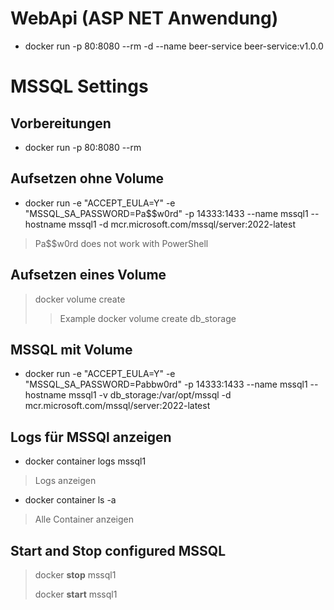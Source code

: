 # WebApi (ASP NET Anwendung)
- docker run -p 80:8080 --rm -d --name beer-service beer-service:v1.0.0

# MSSQL Settings
## Vorbereitungen
- docker run -p 80:8080 --rm

## Aufsetzen ohne Volume
- docker run -e "ACCEPT_EULA=Y" -e "MSSQL_SA_PASSWORD=Pa$$w0rd" -p 14333:1433 --name mssql1 --hostname mssql1 -d mcr.microsoft.com/mssql/server:2022-latest
> Pa$$w0rd does not work with PowerShell

## Aufsetzen eines Volume
> docker volume create
>> Example docker volume create db_storage


## MSSQL mit Volume
- docker run -e "ACCEPT_EULA=Y" -e "MSSQL_SA_PASSWORD=Pabbw0rd" -p 14333:1433 --name mssql1 --hostname mssql1 -v db_storage:/var/opt/mssql -d mcr.microsoft.com/mssql/server:2022-latest

## Logs für MSSQl anzeigen
- docker container logs mssql1
> Logs anzeigen
- docker container ls -a
> Alle Container anzeigen

## Start and Stop configured MSSQL
> docker **stop** mssql1
> 
> docker **start** mssql1
